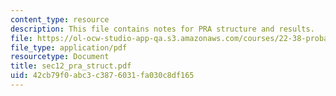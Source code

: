 ```yaml
---
content_type: resource
description: This file contains notes for PRA structure and results.
file: https://ol-ocw-studio-app-qa.s3.amazonaws.com/courses/22-38-probability-and-its-applications-to-reliability-quality-control-and-risk-assessment-fall-2005/42cb79f0abc3c3876031fa030c8df165_sec12_pra_struct.pdf
file_type: application/pdf
resourcetype: Document
title: sec12_pra_struct.pdf
uid: 42cb79f0-abc3-c387-6031-fa030c8df165
---
```

